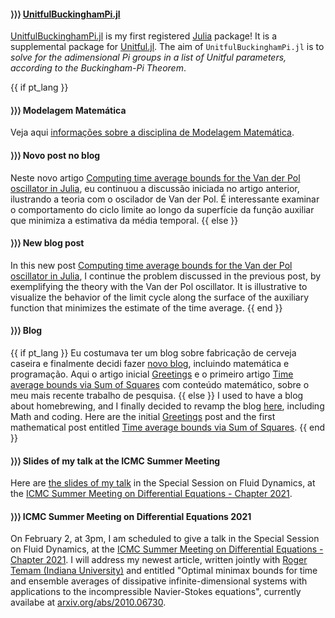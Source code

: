 #### ⟩⟩⟩ **[UnitfulBuckinghamPi.jl](https://github.com/rmsrosa/UnitfulBuckinghamPi.jl)**

[UnitfulBuckinghamPi.jl](https://github.com/rmsrosa/UnitfulBuckinghamPi.jl) is my first registered [Julia](https://www.julialang.org) package! It is a supplemental package for [Unitful.jl](https://github.com/PainterQubits/Unitful.jl). The aim of `UnitfulBuckinghamPi.jl` is to *solve for the adimensional Pi groups in a list of Unitful parameters, according to the Buckingham-Pi Theorem*.

{{ if pt_lang }}

#### ⟩⟩⟩ **Modelagem Matemática**

Veja aqui [informações sobre a disciplina de Modelagem Matemática](/pages/ensino/#20202_modelagem_matemática).

#### ⟩⟩⟩ **Novo post no blog**

Neste novo artigo [Computing time average bounds for the Van der Pol oscillator in Julia](/blog/2021/02/time_ave_bounds_vanderpol_in_Julia/), eu continuou a discussão iniciada no artigo anterior, ilustrando a teoria com o oscilador de Van der Pol. É interessante examinar o comportamento do ciclo limite ao longo da superfície da função auxiliar que minimiza a estimativa da média temporal.
{{ else }}

#### ⟩⟩⟩ **New blog post**

In this new post [Computing time average bounds for the Van der Pol oscillator in Julia](/blog/2021/02/time_ave_bounds_vanderpol_in_Julia/), I continue the problem discussed in the previous post, by exemplifying the theory with the Van der Pol oscillator. It is illustrative to visualize the behavior of the limit cycle along the surface of the auxiliary function that minimizes the estimate of the time average.
{{ end }}

#### ⟩⟩⟩ **Blog**

{{ if pt_lang }}
Eu costumava ter um blog sobre fabricação de cerveja caseira e finalmente decidi fazer [novo blog](/pages/blog/), incluindo matemática e programação. Aqui o artigo inicial [Greetings](/blog/2021/02/greetings/) e o primeiro artigo [Time average bounds via Sum of Squares](/blog/2021/02/time_ave_bounds_SoS/) com conteúdo matemático, sobre o meu mais recente trabalho de pesquisa.
{{ else }}
I used to have a blog about homebrewing, and I finally decided to revamp the blog [here](/pages/blog_en/), including Math and coding. Here are the initial [Greetings](/blog/2021/02/greetings/) post and the first mathematical post entitled [Time average bounds via Sum of Squares](/blog/2021/02/time_ave_bounds_SoS/).
{{ end }}

#### ⟩⟩⟩ **Slides of my talk at the ICMC Summer Meeting**

Here are [the slides of my talk](/assets/material/Apr_ICMCSummer_RR_fev2021.pdf) in the Special Session on Fluid Dynamics, at the [ICMC Summer Meeting on Differential Equations - Chapter 2021](http://summer.icmc.usp.br/summers/summer21/).

#### ⟩⟩⟩ **ICMC Summer Meeting on Differential Equations 2021**

On February 2, at 3pm, I am scheduled to give a talk in the Special Session on Fluid Dynamics, at the [ICMC Summer Meeting on Differential Equations - Chapter 2021](http://summer.icmc.usp.br/summers/summer21/). I will address my newest article, written jointly with [Roger Temam (Indiana University)](https://math.indiana.edu/about/faculty/temam-roger.html) and entitled "Optimal minimax bounds for time and ensemble averages of dissipative infinite-dimensional systems with applications to the incompressible Navier-Stokes equations", currently availabe at [arxiv.org/abs/2010.06730](https://arxiv.org/abs/2010.06730).

